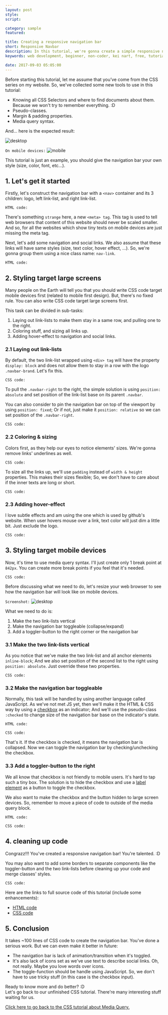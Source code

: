 ```yaml
---
layout: post
style:
script:

category: sample
featured:

title: Creating a responsive navigation bar
short: Responsive Navbar
description: In this tutorial, we're gonna create a simple responsive navigation bar using HTML and CSS. <br>This tutorial is a part of the 13th CSS tutorial on my website. <br>Please, be sure of handling basic stuff. :D
keywords: web development, beginner, non-coder, kei nart, free, tutorial, coding, programming, code nart, sample, simple, responsive, navigationm bar, html, css

date: 2017-09-03 05:05:00
---
```


Before starting this tutorial, let me assume that you’ve come from the CSS series
on my website. So, we've collected some new tools to use in this tutorial:

- Knowing all CSS Selectors and where to find documents about them. Because we
won't try to remember everything. :D
- Pseudo-classes.
- Margin & padding properties.
- Media query syntax.

And... here is the expected result:

![desktop](/images/sample/2/desktop.png)

`On mobile devices:`
![mobile](/images/sample/2/mobile.png)

This tutorial is just an example, you should give the navigation bar your own
style (size, color, font, etc...).

## 1. Let's get it started

Firstly, let's construct the navigation bar with a `<nav>` container and its 3
children: logo, left link-list, and right link-list.

`HTML code:`
<script src="https://gist.github.com/codenart/ad746b59ff7ca6812d580841f0f363a1.js">
</script>

There's something `strange` here, a new `<meta> tag`. This tag is used to tell
web browsers that content of this website should never be scaled smaller. And so,
for all the websites which show tiny texts on mobile devices are just missing the
meta tag.

Next, let's add some navigation and social links. We also assume that these links
will have same styles (size, text color, hover effect, ...). So, we're gonna
group them using a nice class name: `nav-link`.

`HTML code:`
<script src="https://gist.github.com/codenart/3b33f0638887dbf67505fbdfb0a48b4d.js">
</script>

## 2. Styling target large screens

Many people on the Earth will tell you that you should write CSS code target
mobile devices first (related to mobile first design). But, there's no fixed
rule. You can also write CSS code target large screens first.

This task can be divided in sub-tasks:

1. Laying out link-lists to make them stay in a same row, and pulling one to the right.
2. Coloring stuff, and sizing all links up.
3. Adding hover-effect to navigation and social links.

### 2.1 Laying out link-lists

By default, the two link-list wrapped using `<div> tag` will have the property
`display: block` and does not allow them to stay in a row with the logo
`.navbar-brand`. Let's fix this.

`CSS code:`
<script src="https://gist.github.com/codenart/cc945e514b6a1a007b079ba0dc0f2fd6.js">
</script>

To pull the `.navbar-right` to the right, the simple solution is using
`position: absolute` and set position of the link-list base on its parent
`.navbar`.

You can also consider to pin the navigation bar on top of the viewport by using
`position: fixed`; Or if not, just make it `position: relative` so we can set
position of the `.navbar-right`.

`CSS code:`
<script src="https://gist.github.com/codenart/33ed7a147f1e254823501cb326d15bcc.js">
</script>

### 2.2 Coloring & sizing

Colors first, as they help our eyes to notice elements' sizes. We're gonna remove
links' underlines as well.

`CSS code:`
<script src="https://gist.github.com/codenart/d4f03a947e58fae1b9482c8f4ddd1d75.js">
</script>

To size all the links up, we'll use `padding` instead of `width & height`
properties. This makes their sizes flexible; So, we don't have to care about if
the inner texts are long or short.

`CSS code:`
<script src="https://gist.github.com/codenart/86c902d385ec7f3806c30ad3e59e13f9.js">
</script>

### 2.3 Adding hover-effect

I love subtle effects and am using the one which is used by github's website.
When user hovers mouse over a link, text color will just dim a little bit. Just
exclude the logo.

`CSS code:`
<script src="https://gist.github.com/codenart/86c902d385ec7f3806c30ad3e59e13f9.js">
</script>

## 3. Styling target mobile devices

Now, it's time to use media query syntax. I'll just create only 1 break point at
`842px`. You can create more break points if you feel that it's needed.

`CSS code:`
<script src="https://gist.github.com/codenart/7944e3ce889b538caa81d7453c64b380.js">
</script>

Before discussing what we need to do, let's resize your web browser to see how
the navigation bar will look like on mobile devices.

`Screenshot:`
![desktop](/images/sample/2/non-responsive.png)

What we need to do is:

1. Make the two link-lists vertical
2. Make the navigation bar toggleable (collapse/expand)
3. Add a toggler-button to the right corner or the navigation bar

### 3.1 Make the two link-lists vertical

As you notice that we've make the two link-list and all anchor elements
`inline-block`; And we also set position of the second list to the right using
`position: absolute`. Just override these two properties.

`CSS code:`
<script src="https://gist.github.com/codenart/abc23cead06f61d80b7e8ccb8eade7f9.js">
</script>

### 3.2 Make the navigation bar toggleable

Normally, this task will be handled by using another language called JavaScript.
As we've not met JS yet, then we'll make it the HTML & CSS way by using a
[checkbox](https://codenart.github.io/html/2017/07/27/html-8-other-inputs.html#2-radio-button--check-box--dropdown-list "ext")
as an indicator; And we'll use the pseudo-class `:checked` to change size of the
navigation bar base on the indicator's state.

`HTML code:`
<script src="https://gist.github.com/codenart/d37580cf274527eb03cbe708604c3b51.js">
</script>

`CSS code:`
<script src="https://gist.github.com/codenart/bf65eccd3698d66d159ade26950ce774.js">
</script>

That's it. If the checkbox is checked, it means the navigation bar is collapsed.
Now we can toggle the navigation bar by checking/unchecking the checkbox.

### 3.3 Add a toggler-button to the right

We all know that checkbox is not friendly to mobile users. It's hard to tap such
a tiny box. The solution is to hide the checkbox and use a
[label element](https://codenart.github.io/html/2017/07/27/html-8-other-inputs.html#the-label-tags "ext")
as a button to toggle the checkbox.

We also want to make the checkbox and the button hidden to large screen devices.
So, remember to move a piece of code to outside of the media query block.

`HTML code:`
<script src="https://gist.github.com/codenart/33565c9478091df036f391e8d4cfb505.js">
</script>

`CSS code:`
<script src="https://gist.github.com/codenart/c17c61318cf1223973ddc87a41756c60.js">
</script>

## 4. cleaning up code

Congrazz!!! You've created a responsive navigation bar! You're talented. :D

You may also want to add some borders to separate components like the toggler-button
and the two link-lists before cleaning up your code and merge classes' styles.

`CSS code:`
<script src="https://gist.github.com/codenart/8f17f985162759d1b84f7c0989a204bc.js">
</script>

Here are the links to full source code of this tutorial (include some enhancements):

- [HTML code](https://gist.github.com/codenart/2833d928ff72bd27de3350c66a3c3aea "ext")
- [CSS code](https://gist.github.com/codenart/e6db5ad240d89f42525c4eacd2c27543 "ext")

## 5. Conclusion

It takes ~100 lines of CSS code to create the navigation bar. You've done a
serious work. But we can even make it better in future:

- The navigation bar is lack of animation/transition when it's toggled.
- It's also lack of icons set as we've use text to describe social links. Oh,
not really. Maybe you love words over icons.
- The toggle-function should be handle using JavaScript. So, we don't have to
use tricky stuff (in this case is the checkbox input).

Ready to know more and do better? :D  
Let's go back to our unfinished CSS tutorial. There're many interesting stuff
waiting for us.

[Click here to go back to the CSS tutorial about Media Query.](https://codenart.github.io/css/2017/08/24/css-13-media-query.html#make-your-navigation-bar-responsive "ext")
